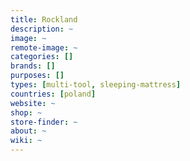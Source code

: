 ```yaml
---
title: Rockland
description: ~
image: ~
remote-image: ~
categories: []
brands: []
purposes: []
types: [multi-tool, sleeping-mattress]
countries: [poland]
website: ~
shop: ~
store-finder: ~
about: ~
wiki: ~
---
```


